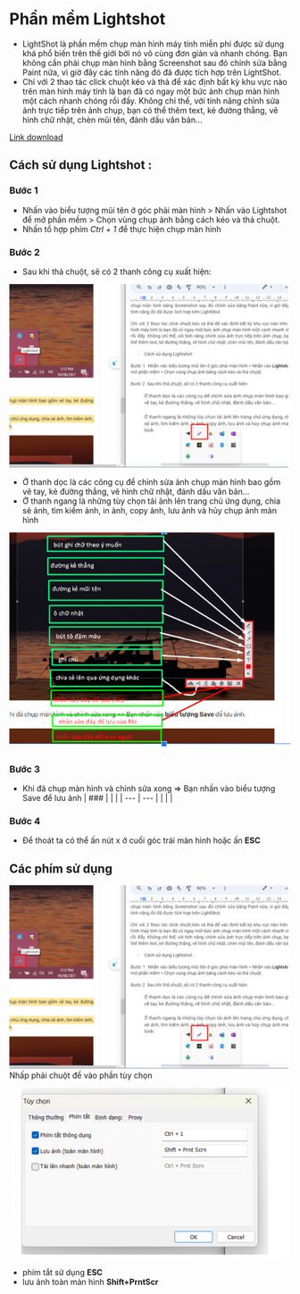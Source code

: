 

# Phần mềm Lightshot 

- LightShot là phần mềm chụp màn hình máy tính miễn phí được sử dụng khá phổ biến trên thế giới bởi nó vô cùng đơn giản và nhanh chóng. Bạn không cần phải chụp màn hình bằng Screenshot sau đó chỉnh sửa bằng Paint nữa, vì giờ đây các tính năng đó đã được tích hợp trên LightShot.
- Chỉ với 2 thao tác click chuột kéo và thả để xác định bất kỳ khu vực nào trên màn hình máy tính là bạn đã có ngay một bức ảnh chụp màn hình một cách nhanh chóng rồi đấy. Không chỉ thế, với tính năng chỉnh sửa ảnh trực tiếp trên ảnh chụp, bạn có thể thêm text, kẻ đường thẳng, vẽ hình chữ nhật, chèn mũi tên, đánh dấu văn bản…

[Link download](https://app.prntscr.com/build/setup-lightshot.exe) 

## Cách sử dụng Lightshot :

### Bước 1  
- Nhấn vào biểu tượng mũi tên ở góc phải màn hình > Nhấn vào Lightshot để mở phần mềm > Chọn vùng chụp ảnh bằng cách kéo và thả chuột.
- Nhấn tổ hợp phím _Ctrl + 1_ để thực hiện chụp màn hình

### Bước 2  
- Sau khi thả chuột, sẽ có 2 thanh công cụ xuất hiện:

![example](/ANH/Screenshot_21.png)

- Ở thanh dọc là các công cụ để chỉnh sửa ảnh chụp màn hình bao gồm vẽ tay, kẻ đường thẳng, vẽ hình chữ nhật, đánh dấu văn bản...
- Ở thanh ngang là những tùy chọn tải ảnh lên trang chủ ứng dụng, chia sẻ ảnh, tìm kiếm ảnh, in ảnh, copy ảnh, lưu ảnh và hủy chụp ảnh màn hình

![example](/ANH/Screenshot_22.png)

### Bước 3
 - Khi đã chụp màn hình và chỉnh sửa xong => Bạn nhấn vào biểu tượng Save để lưu ảnh
| ### |     |  |
| --- | --- |
|     |     |
### Bước 4 
 - Để thoát ta có thể ấn nút x ở cuối góc trái màn hình hoặc ấn **ESC**
## Các phím sử dụng

![example](/ANH/Screenshot_21.png)
Nhấp phải chuột để vào phần tùy chọn 

![example](/ANH/Screenshot_23.png)

- phím tắt sử dụng **ESC**
- lưu ảnh toàn màn hình **Shift+PrntScr**

